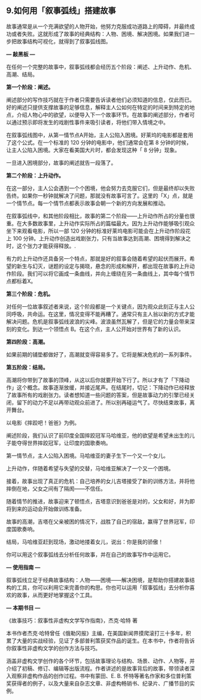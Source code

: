 ## 9.如何用「叙事弧线」搭建故事
故事通常是从一个充满欲望的人物开始，他努力克服成功道路上的障碍，并最终成功或者失败。这就形成了故事的经典结构：人物、困境、解决困境。如果我们进一步把故事结构可视化，就得到了叙事弧线图。


**— 敲黑板 —**


在任何一个完整的故事中，叙事弧线都会经历五个阶段：阐述、上升动作、危机、高潮、结局。


**第一个阶段：阐述。**


阐述部分的写作技巧就在于作者只需要告诉读者他们必须知道的信息，仅此而已。好的阐述只提供支撑故事的足够信息，解释主人公如何在特定的时间来到特定的地点，介绍人物心中的欲望，以便导入下一个故事环节。在故事的阐述部分，作者可以通过预示即将发生的戏剧性事件来吸引读者，将他们带入情境之中。


在叙事弧线图中，从第一情节点A开始，主人公陷入困境。好莱坞的电影都是套用了这个公式。在一个标准的 120 分钟的电影中，他们通常会在第 8 分钟的时候，让主人公陷入困境。大家在看美国大片时，都会发现这种「 8 分钟」现象。


一旦进入困境部分，故事的阐述就告一段落了。


**第二个阶段：上升动作。**


在这一部分，主人公会遇到一个个困境，他会努力去克服它们，但是最终却以失败告终。如果你一秒钟就解决了问题，那就没有故事可言了。这里的「X」点，就是一个情节点。每一个情节点都表示故事会朝一个新的方向发展和推动。


在叙事弧线中，和其他阶段相比，故事的第二个阶段——上升动作所占的分量也很重。在大多数故事里，上升动作实际所占的篇幅最大。因为上升动作能够吸引观众坐下来观看电影，所以一部 120 分钟的标准好莱坞电影可能会在上升动作阶段花上 100 分钟。上升动作创造出戏剧张力，只有当故事达到高潮、困境得到解决之时，这个张力才能获得释放。.


有力的上升动作还具备另一个特点，那就是好的叙事会随着希望的起伏而展开。希望的新生与幻灭，谜题的设定与揭晓，悬念的形成和解开，都出现在故事的上升动作阶段。我们可以将它画成一条曲线，并向上缠绕在另一条曲线上，其中每个情节点都标着X。


**第三个阶段：危机。**


对任何一位故事叙述者来说，这个阶段都是一个关键点，因为观众此刻正与主人公同呼吸，共命运。在这里，情况变得不能再糟了。通常只有主人翁以新的方式才能解决问题。危机是叙事弧线波浪的尖峰。波浪虽然瓦解了，但是它的力量会带来深刻的变化。到达一个领悟点 B。在这个点，主人公开始对世界有了新的认识。


**第四阶段：高潮。**


如果前期的铺垫都做好了，高潮就变得容易多了。它将是解决危机的一系列事件。


**第五阶段：结局。**


高潮将你带到了故事的顶峰，从这以后你就要开始下行了。所以才有了「下降动作」这个概念。故事逐渐放缓，并接近尾声。在结尾时，切记：下降动作已经释放了故事所有的戏剧张力。读者想知道一些问题的答案，但是故事动力的引擎已经关闭，留下的动力不足以再带动观众前进了。所以别再碰运气了。尽快结束故事，离开舞台。


 以电影《摔跤吧！爸爸》为例。


阐述阶段，我们认识了前印度全国摔跤冠军马哈维亚，他的欲望是希望未出生的儿子能夺得世界摔跤冠军，让印度的国歌奏响。


第一情节点，主人公陷入困境。马哈维亚的妻子生下一个又一个女儿。


上升动作，伴随着希望与失望的交替，马哈维亚解决了一个又一个困境。


接着，故事出现了真正的危机：自己培养的女儿吉塔接受了新的训练方法，并将他摔倒在地，父女之间有了隔阂——不信任。


随着情节的推进，故事迎来了顿悟点，吉塔意识到爸爸是对的，父女和好，并为即将到来的运动会开始做训练准备。


故事的高潮，吉塔在父亲被困的情况下，战胜了自己的宿敌，赢得了世界冠军，印度国歌奏响。


结局，马哈维亚赶到现场，激动地搂着女儿，说出：你是我的骄傲！


你可以用这个叙事弧线去分析任何故事，并在自己的故事写作中运用它。


**— 使用指南 —**


 叙事弧线立足于经典故事结构：人物——困境——解决困境，是帮助你搭建故事结构的工具，你可以利用它来完善你的构思。你也可以运用「叙事弧线」去分析你喜欢的故事，从而更好地掌握这个工具。


**— 本期书目 —**


《故事技巧：叙事性非虚构文学写作指南》，杰克·哈特 著


本书作者杰克·哈特曾任《俄勒冈报》主编，在美国新闻界摸爬滚打三十多年，积累了大量的实战经验，见证了多部普利策获奖作品的诞生。在本书中，作者将告诉你叙事性非虚构文学的创作方法与技巧。


涵盖非虚构文学创作的各个环节，包括故事理论与结构、场景、动作、人物等，并介绍了初稿、修订、编辑等出版流程。作者讲述的是故事背后的故事，带领读者深入观察非虚构作品的创作过程。书中有蒙田、E. B. 怀特等著名作家和多位普利策奖获得者的例子，以及大量来自杂志文章、非虚构畅销书、纪录片、广播节目的实例。


